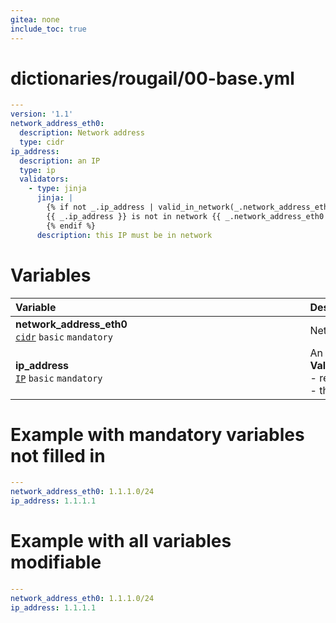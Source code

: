 ```yaml
---
gitea: none
include_toc: true
---
```

# dictionaries/rougail/00-base.yml

```yaml
---
version: '1.1'
network_address_eth0:
  description: Network address
  type: cidr
ip_address:
  description: an IP
  type: ip
  validators:
    - type: jinja
      jinja: |
        {% if not _.ip_address | valid_in_network(_.network_address_eth0) %}
        {{ _.ip_address }} is not in network {{ _.network_address_eth0 }}
        {% endif %}
      description: this IP must be in network
```
# Variables

| Variable&nbsp;&nbsp;&nbsp;&nbsp;&nbsp;&nbsp;&nbsp;&nbsp;&nbsp;&nbsp;&nbsp;&nbsp;&nbsp;&nbsp;&nbsp;&nbsp;&nbsp;&nbsp;&nbsp;&nbsp;&nbsp;&nbsp;&nbsp;&nbsp;&nbsp;&nbsp;&nbsp;&nbsp;&nbsp;&nbsp;&nbsp;&nbsp;&nbsp;&nbsp;&nbsp;&nbsp;&nbsp;&nbsp;&nbsp;&nbsp;&nbsp;&nbsp;&nbsp;&nbsp;&nbsp;&nbsp;&nbsp;&nbsp;&nbsp;&nbsp;&nbsp;&nbsp;&nbsp;&nbsp;&nbsp;&nbsp;&nbsp;&nbsp;&nbsp;&nbsp;&nbsp;&nbsp;&nbsp;&nbsp;&nbsp;&nbsp;&nbsp;&nbsp;&nbsp;&nbsp;&nbsp;&nbsp;&nbsp;&nbsp;&nbsp;&nbsp;&nbsp;&nbsp;&nbsp;&nbsp;&nbsp;&nbsp;&nbsp;&nbsp;&nbsp;&nbsp;&nbsp;&nbsp;&nbsp;&nbsp;&nbsp;   | Description&nbsp;&nbsp;&nbsp;&nbsp;&nbsp;&nbsp;&nbsp;&nbsp;&nbsp;&nbsp;&nbsp;&nbsp;&nbsp;&nbsp;&nbsp;&nbsp;&nbsp;&nbsp;&nbsp;&nbsp;&nbsp;&nbsp;&nbsp;&nbsp;&nbsp;&nbsp;&nbsp;&nbsp;&nbsp;&nbsp;&nbsp;&nbsp;&nbsp;&nbsp;&nbsp;&nbsp;&nbsp;&nbsp;&nbsp;&nbsp;&nbsp;&nbsp;&nbsp;&nbsp;&nbsp;&nbsp;&nbsp;&nbsp;&nbsp;&nbsp;&nbsp;&nbsp;&nbsp;&nbsp;&nbsp;&nbsp;&nbsp;&nbsp;&nbsp;&nbsp;&nbsp;&nbsp;&nbsp;&nbsp;&nbsp;&nbsp;&nbsp;&nbsp;&nbsp;&nbsp;&nbsp;&nbsp;&nbsp;&nbsp;&nbsp;&nbsp;&nbsp;&nbsp;&nbsp;&nbsp;&nbsp;&nbsp;&nbsp;&nbsp;&nbsp;&nbsp;&nbsp;&nbsp;   |
|------------------------------------------------------------------------------------------------------------------------------------------------------------------------------------------------------------------------------------------------------------------------------------------------------------------------------------------------------------------------------------------------------------------------------------------------------------------------------------------------------------------------------------------------------------------------------|---------------------------------------------------------------------------------------------------------------------------------------------------------------------------------------------------------------------------------------------------------------------------------------------------------------------------------------------------------------------------------------------------------------------------------------------------------------------------------------------------------------------------------------------------------------|
| **network_address_eth0**<br/>[`cidr`](https://rougail.readthedocs.io/en/latest/variable.html#variables-types) `basic` `mandatory`                                                                                                                                                                                                                                                                                                                                                                                                                                            | Network address.                                                                                                                                                                                                                                                                                                                                                                                                                                                                                                                                              |
| **ip_address**<br/>[`IP`](https://rougail.readthedocs.io/en/latest/variable.html#variables-types) `basic` `mandatory`                                                                                                                                                                                                                                                                                                                                                                                                                                                        | An IP.<br/>**Validators**:<br/>- reserved IP are allowed<br/>- this IP must be in network.                                                                                                                                                                                                                                                                                                                                                                                                                                                                    |


# Example with mandatory variables not filled in

```yaml
---
network_address_eth0: 1.1.1.0/24
ip_address: 1.1.1.1
```
# Example with all variables modifiable

```yaml
---
network_address_eth0: 1.1.1.0/24
ip_address: 1.1.1.1
```
